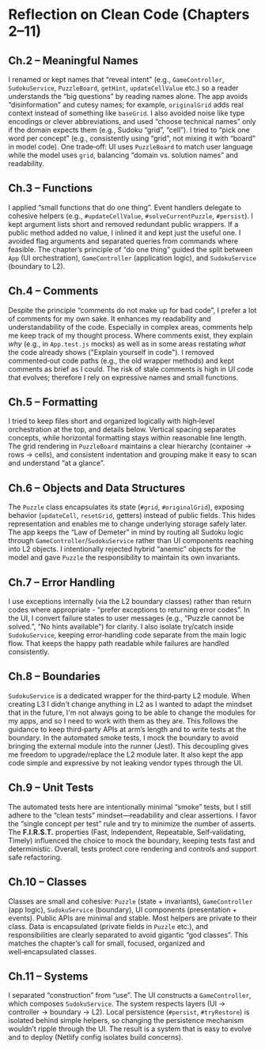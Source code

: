 # Reflection on Clean Code (Chapters 2–11)

## Ch.2 – Meaningful Names

I renamed or kept names that “reveal intent” (e.g., `GameController`, `SudokuService`, `PuzzleBoard`, `getHint`, `updateCellValue` etc.) so a reader understands the “big questions” by reading names alone. The app avoids “disinformation” and cutesy names; for example, `originalGrid` adds real context instead of something like `baseGrid`. I also avoided noise like type encodings or clever abbreviations, and used “choose technical names” only if the domain expects them (e.g., Sudoku “grid”, “cell”). I tried to “pick one word per concept” (e.g., consistently using “grid”, not mixing it with “board” in model code). One trade‑off: UI uses `PuzzleBoard` to match user language while the model uses `grid`, balancing “domain vs. solution names” and readability.

## Ch.3 – Functions

I applied “small functions that do one thing”. Event handlers delegate to cohesive helpers (e.g., `#updateCellValue`, `#solveCurrentPuzzle`, `#persist`). I kept argument lists short and removed redundant public wrappers. If a public method added no value, I inlined it and kept just the useful one. I avoided flag arguments and separated queries from commands where feasible. The chapter’s principle of “do one thing” guided the split between `App` (UI orchestration), `GameController` (application logic), and `SudokuService` (boundary to L2).

## Ch.4 – Comments

Despite the principle “comments do not make up for bad code”, I prefer a lot of comments for my own sake. It enhances my readability and understandability of the code. Especially in complex areas, comments help me keep track of my thought process. Where comments exist, they explain *why* (e.g., in `App.test.js` mocks) as well as in some areas restating *what* the code already shows ("Explain yourself in code"). I removed commented‑out code paths (e.g., the old wrapper methods) and kept comments as brief as I could. The risk of stale comments is high in UI code that evolves; therefore I rely on expressive names and small functions.

## Ch.5 – Formatting

I tried to keep files short and organized logically with high‑level orchestration at the top, and details below. Vertical spacing separates concepts, while horizontal formatting stays within reasonable line length. The grid rendering in `PuzzleBoard` maintains a clear hierarchy (container → rows → cells), and consistent indentation and grouping make it easy to scan and understand “at a glance”.

## Ch.6 – Objects and Data Structures

The `Puzzle` class encapsulates its state (`#grid`, `#originalGrid`), exposing behavior (`updateCell`, `resetGrid`, getters) instead of public fields. This hides representation and enables me to change underlying storage safely later. The app keeps the “Law of Demeter” in mind by routing all Sudoku logic through `GameController`/`SudokuService` rather than UI components reaching into L2 objects. I intentionally rejected hybrid “anemic” objects for the model and gave `Puzzle` the responsibility to maintain its own invariants.

## Ch.7 – Error Handling

I use exceptions internally (via the L2 boundary classes) rather than return codes where appropriate - “prefer exceptions to returning error codes”. In the UI, I convert failure states to user messages (e.g., “Puzzle cannot be solved.”, “No hints available”) for clarity. I also isolate try/catch inside `SudokuService`, keeping error‑handling code separate from the main logic flow. That keeps the happy path readable while failures are handled consistently.

## Ch.8 – Boundaries

`SudokuService` is a dedicated wrapper for the third‑party L2 module. When creating L3 I didn't change anything in L2 as I wanted to adapt the mindset that in the future, I'm not always going to be able to change the modules for my apps, and so I need to work with them as they are. This follows the guidance to keep third‑party APIs at arm’s length and to write tests at the boundary. In the automated smoke tests, I mock the boundary to avoid bringing the external module into the runner (Jest). This decoupling gives me freedom to upgrade/replace the L2 module later. It also kept the app code simple and expressive by not leaking vendor types through the UI.

## Ch.9 – Unit Tests

The automated tests here are intentionally minimal “smoke” tests, but I still adhere to the “clean tests” mindset—readability and clear assertions. I favor the “single concept per test” rule and try to minimize the number of asserts. The **F.I.R.S.T.** properties (Fast, Independent, Repeatable, Self‑validating, Timely) influenced the choice to mock the boundary, keeping tests fast and deterministic. Overall, tests protect core rendering and controls and support safe refactoring.

## Ch.10 – Classes

Classes are small and cohesive: `Puzzle` (state + invariants), `GameController` (app logic), `SudokuService` (boundary), UI components (presentation + events). Public APIs are minimal and stable. Most helpers are private to their class. Data is encapsulated (private fields in `Puzzle` etc.), and responsibilities are clearly separated to avoid gigantic “god classes”. This matches the chapter’s call for small, focused, organized and well‑encapsulated classes.

## Ch.11 – Systems

I separated “construction” from “use”. The UI constructs a `GameController`, which composes `SudokuService`. The system respects layers (UI → controller → boundary → L2). Local persistence (`#persist`, `#tryRestore`) is isolated behind simple helpers, so changing the persistence mechanism wouldn’t ripple through the UI. The result is a system that is easy to evolve and to deploy (Netlify config isolates build concerns).
